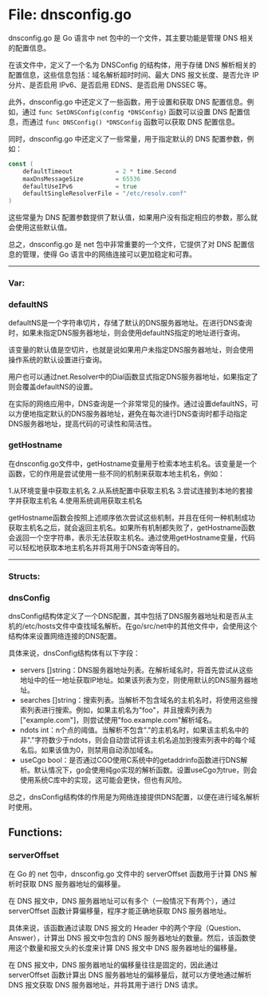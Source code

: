 # File: dnsconfig.go

dnsconfig.go 是 Go 语言中 net 包中的一个文件，其主要功能是管理 DNS 相关的配置信息。

在该文件中，定义了一个名为 DNSConfig 的结构体，用于存储 DNS 解析相关的配置信息，这些信息包括：域名解析超时时间、最大 DNS 报文长度、是否允许 IP 分片、是否启用 IPv6、是否启用 EDNS、是否启用 DNSSEC 等。

此外，dnsconfig.go 中还定义了一些函数，用于设置和获取 DNS 配置信息。例如，通过 `func SetDNSConfig(config *DNSConfig)` 函数可以设置 DNS 配置信息，而通过 `func DNSConfig() *DNSConfig` 函数可以获取 DNS 配置信息。

同时，dnsconfig.go 中还定义了一些常量，用于指定默认的 DNS 配置参数，例如：

```go
const (
    defaultTimeout            = 2 * time.Second
    maxDnsMessageSize         = 65536
    defaultUseIPv6            = true
    defaultSingleResolverFile = "/etc/resolv.conf"
)
```

这些常量为 DNS 配置参数提供了默认值，如果用户没有指定相应的参数，那么就会使用这些默认值。

总之，dnsconfig.go 是 net 包中非常重要的一个文件，它提供了对 DNS 配置信息的管理，使得 Go 语言中的网络连接可以更加稳定和可靠。




---

### Var:

### defaultNS

defaultNS是一个字符串切片，存储了默认的DNS服务器地址。在进行DNS查询时，如果未指定DNS服务器地址，则会使用defaultNS指定的地址进行查询。

该变量的默认值是空切片，也就是说如果用户未指定DNS服务器地址，则会使用操作系统的默认设置进行查询。

用户也可以通过net.Resolver中的Dial函数显式指定DNS服务器地址，如果指定了则会覆盖defaultNS的设置。

在实际的网络应用中，DNS查询是一个非常常见的操作。通过设置defaultNS，可以方便地指定默认的DNS服务器地址，避免在每次进行DNS查询时都手动指定DNS服务器地址，提高代码的可读性和简洁性。



### getHostname

在dnsconfig.go文件中，getHostname变量用于检索本地主机名。该变量是一个函数，它的作用是尝试使用一些不同的机制来获取本地主机名，例如：

1.从环境变量中获取主机名
2.从系统配置中获取主机名
3.尝试连接到本地的套接字并获取主机名
4.使用系统调用获取主机名

getHostname函数会按照上述顺序依次尝试这些机制，并且在任何一种机制成功获取主机名之后，就会返回主机名。如果所有机制都失败了，getHostname函数会返回一个空字符串，表示无法获取主机名。通过使用getHostname变量，代码可以轻松地获取本地主机名并将其用于DNS查询等目的。






---

### Structs:

### dnsConfig

dnsConfig结构体定义了一个DNS配置，其中包括了DNS服务器地址和是否从主机的/etc/hosts文件中查找域名解析。在go/src/net中的其他文件中，会使用这个结构体来设置网络连接的DNS配置。

具体来说，dnsConfig结构体有以下字段：

- servers []string：DNS服务器地址列表。在解析域名时，将首先尝试从这些地址中的任一地址获取IP地址。如果该列表为空，则使用默认的DNS服务器地址。
- searches []string：搜索列表。当解析不包含域名的主机名时，将使用这些搜索列表进行搜索。例如，如果主机名为"foo"，并且搜索列表为["example.com"]，则尝试使用"foo.example.com"解析域名。
- ndots int：n个点的阈值。当解析不包含"."的主机名时，如果该主机名中的非"."字符数少于ndots，则会自动尝试将该主机名追加到搜索列表中的每个域名后。如果该值为0，则禁用自动添加域名。
- useCgo bool：是否通过CGO使用C系统中的getaddrinfo函数进行DNS解析。默认情况下，go会使用纯go实现的解析函数。设置useCgo为true，则会使用系统C库中的实现，这可能会更快，但也有风险。

总之，dnsConfig结构体的作用是为网络连接提供DNS配置，以便在进行域名解析时使用。



## Functions:

### serverOffset

在 Go 的 net 包中，dnsconfig.go 文件中的 serverOffset 函数用于计算 DNS 解析时获取 DNS 服务器地址的偏移量。

在 DNS 报文中，DNS 服务器地址可以有多个（一般情况下有两个），通过 serverOffset 函数计算偏移量，程序才能正确地获取 DNS 服务器地址。

具体来说，该函数通过读取 DNS 报文的 Header 中的两个字段（Question、Answer），计算出 DNS 报文中包含的 DNS 服务器地址的数量。然后，该函数使用这个数量和报文头的长度来计算 DNS 报文中 DNS 服务器地址的偏移量。

在 DNS 报文中，DNS 服务器地址的偏移量往往是固定的，因此通过 serverOffset 函数计算出 DNS 服务器地址的偏移量后，就可以方便地通过解析 DNS 报文获取 DNS 服务器地址，并将其用于进行 DNS 请求。



